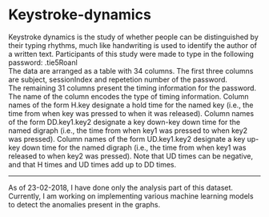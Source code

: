 # Keystroke-dynamics
Keystroke dynamics is the study of whether people can be distinguished by their typing rhythms, much like handwriting is used to identify the author of a written text. Participants of this study were made to type in the following password: .tie5Roanl  
The data are arranged as a table with 34 columns. The first three columns are subject, sessionIndex and repetetion number of the password.  
The remaining 31 columns present the timing information for the password. The name of the column encodes the type of timing information. Column names of the form H.key designate a hold time for the named key (i.e., the time from when key was pressed to when it was released). Column names of the form DD.key1.key2 designate a key down-key down time for the named digraph (i.e., the time from when key1 was pressed to when key2 was pressed). Column names of the form UD.key1.key2 designate a key up-key down time for the named digraph (i.e., the time from when key1 was released to when key2 was pressed). Note that UD times can be negative, and that H times and UD times add up to DD times.

---------------------------------------------------------------------------------------------------------------------------------------  
As of 23-02-2018, I have done only the analysis part of this dataset. Currently, I am working on implementing various machine learning models to detect the anomalies present in the graphs. 
